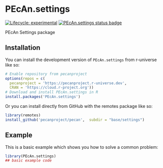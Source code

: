 
# PEcAn.settings

<!-- badges: start -->

[![Lifecycle: experimental](https://img.shields.io/badge/lifecycle-experimental-orange.svg)](https://lifecycle.r-lib.org/articles/stages.html#experimental)
[![PEcAn.settings status badge](https://pecanproject.r-universe.dev/badges/PEcAn.settings)](https://pecanproject.r-universe.dev/PEcAn.settings)

<!-- badges: end -->

PEcAn Settings package

## Installation

You can install the development version of `PEcAn.settings` from r-universe like so:

``` r
# Enable repository from pecanproject
options(repos = c(
  pecanproject = 'https://pecanproject.r-universe.dev',
  CRAN = 'https://cloud.r-project.org'))
# Download and install PEcAn.settings in R
install.packages('PEcAn.settings')
```

Or you can install directly from GitHub with the remotes package like so:

``` r
library(remotes)
install_github('pecanproject/pecan',  subdir = "base/settings")
```

## Example

This is a basic example which shows you how to solve a common problem:

``` r
library(PEcAn.settings)
## basic example code
```

